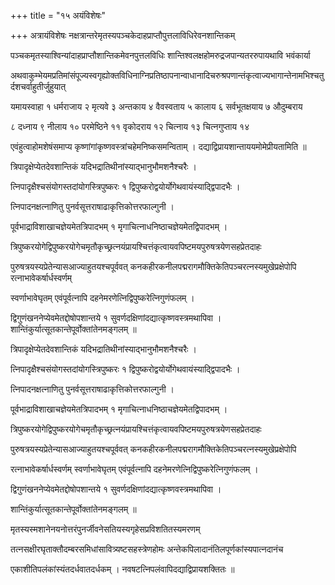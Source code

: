 +++
title = "१५ अयंविशेषः"

+++
अत्रायंविशेषः नक्षत्रान्तरेमृतस्यपञ्चकेदाहप्राप्तौपुत्तलाविधिरेवनशान्तिकम्

पञ्चकमृतस्याश्विन्यांदाहप्राप्तौशान्तिकमेवनपुत्तलविधिः शान्तिश्वलक्षहोमरुद्रजपान्यतररुपायथावि भवंकार्या

अथवाकुम्भेयमप्रतिमांसंपूज्यस्वगृह्योक्तविधिनाग्निप्रतिष्ठापनान्वाधानादिचरुश्रपणान्तंकृत्वाज्यभागान्तेनामभिश्चतुर्दशचर्वाहुतीर्जुहुयात्

यमायस्वाहा १ धर्मराजाय २ मृत्यवे ३ अन्तकाय ४ वैवस्वताय ५ कालाय ६ सर्वभूतक्षयाय ७ औदुम्बराय

८ दध्नाय ९ नीलाय १० परमेष्ठिने ११ वृकोदराय १२ चित्नाय १३ चित्नगुप्ताय १४

एवंहुत्वाहोमशेषंसमाप्य कृष्णांगांकृष्णवस्त्रांचहेमनिष्कसमन्विताम् । दद्याद्विप्रायशान्ताययमोमेप्रीयतामिति ॥

त्रिपादृक्षेप्येतदेवशान्तिकं यदिभद्रातिथीनांस्याद्भानुभौमशनैश्चरैः ।

त्निपादृक्षैश्चसंयोगस्तदांयोगस्त्रिपुष्करः १ द्विपुष्करोद्वयोर्योगेथवायंस्याद्द्विपादभैः ।

त्निपादनक्षत्नाणितु पुनर्वसूत्तराषाढाकृत्तिकोत्तरफाल्गुनी ।

पूर्वभाद्राविशाखाचज्ञेयमेतत्रिपादभम् १ मृगाचित्नाधनिष्ठाचज्ञेयमेतद्विपादभम् ।

त्रिपुष्करयोगेद्विपुष्करयोगेचमृतौकृच्छ्रत्नयंप्रायश्चित्तंकृत्वायवपिष्टमयपुरुषत्रयेणसहप्रेतदाहः

पुरुषत्रयस्यप्रेतेन्यासआज्याहुतयश्चपूर्ववत् कनकहीरकनीलपद्मरागमौक्तिकेतिपञ्चरत्नस्यमुखेप्रक्षेपोपि रत्नाभावेकर्षार्धस्वर्णम्

स्वर्णाभावेघृतम् एवंपूर्वत्नापि दहनेमरणेत्निद्विपुष्करेत्निगुणंफलम् ।

द्विगुणंखननेप्येवमेतद्दोषोपशान्तये १ सुवर्णदक्षिणांदद्यात्कृष्णवस्त्रमथापिवा । शान्तिंकुर्यात्सूतकान्तेपूर्वोक्तांतेनमङ्गलम् ॥

त्रिपादृक्षेप्येतदेवशान्तिकं यदिभद्रातिथीनांस्याद्भानुभौमशनैश्चरैः ।

त्निपादृक्षैश्चसंयोगस्तदांयोगस्त्रिपुष्करः १ द्विपुष्करोद्वयोर्योगेथवायंस्याद्द्विपादभैः ।

त्निपादनक्षत्नाणितु पुनर्वसूत्तराषाढाकृत्तिकोत्तरफाल्गुनी ।

पूर्वभाद्राविशाखाचज्ञेयमेतत्रिपादभम् १ मृगाचित्नाधनिष्ठाचज्ञेयमेतद्विपादभम् ।

त्रिपुष्करयोगेद्विपुष्करयोगेचमृतौकृच्छ्रत्नयंप्रायश्चित्तंकृत्वायवपिष्टमयपुरुषत्रयेणसहप्रेतदाहः

पुरुषत्रयस्यप्रेतेन्यासआज्याहुतयश्चपूर्ववत् कनकहीरकनीलपद्मरागमौक्तिकेतिपञ्चरत्नस्यमुखेप्रक्षेपोपि

रत्नाभावेकर्षार्धस्वर्णम् स्वर्णाभावेघृतम् एवंपूर्वत्नापि दहनेमरणेत्निद्विपुष्करेत्निगुणंफलम् ।

द्विगुणंखननेप्येवमेतद्दोषोपशान्तये १ सुवर्णदक्षिणांदद्यात्कृष्णवस्त्रमथापिवा ।

शान्तिंकुर्यात्सूतकान्तेपूर्वोक्तांतेनमङ्गलम् ॥

मृतस्यस्मशानेनयनोत्तरंपुनर्जीवनेसतियस्यगृहेसप्रविशतितस्यमरणम्

तत्नसक्षीरघृताक्तौदम्बरसमिधांसावित्र्यष्टसहस्त्रेणहोमः अन्तेकपिलादानंतिलपूर्णकांस्यपात्नदानंच

एकाशीतिपलंकांस्यंतदर्धवातदर्धकम् । नवषटत्निपलंवापिदद्याद्विप्रायशक्तितः ॥
